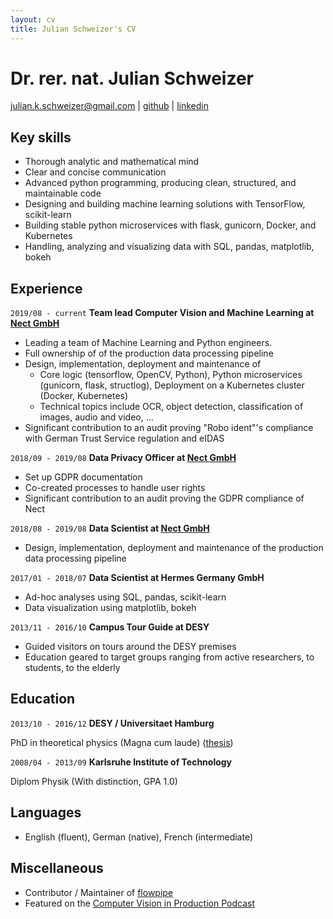 ```yaml
---
layout: cv
title: Julian Schweizer's CV
---
```

# Dr. rer. nat. Julian Schweizer

<div id="webaddress">
<a href="julian.k.schweizer@gmail.com">julian.k.schweizer@gmail.com</a>
| <a href="https://github.com/neuneck">github</a>
| <a href="https://www.linkedin.com/in/jkschweizer/">linkedin</a>
</div>

## Key skills

- Thorough analytic and mathematical mind
- Clear and concise communication
- Advanced python programming, producing clean, structured, and maintainable code
- Designing and building machine learning solutions with TensorFlow, scikit-learn
- Building stable python microservices with flask, gunicorn, Docker, and Kubernetes
- Handling, analyzing and visualizing data with SQL, pandas, matplotlib, bokeh

## Experience

`2019/08 - current`
__Team lead Computer Vision and Machine Learning at [Nect GmbH](https://nect.com)__

- Leading a team of Machine Learning and Python engineers.
- Full ownership of of the production data processing pipeline
- Design, implementation, deployment and maintenance of
    - Core logic (tensorflow, OpenCV, Python), Python microservices (gunicorn, flask, structlog), Deployment on a Kubernetes cluster (Docker, Kubernetes)
    - Technical topics include OCR, object detection, classification of images, audio and video, ...
- Significant contribution to an audit proving "Robo ident"'s compliance with German Trust Service regulation and eIDAS

`2018/09 - 2019/08`
__Data Privacy Officer at [Nect GmbH](https://nect.com)__

- Set up GDPR documentation
- Co-created processes to handle user rights
- Significant contribution to an audit proving the GDPR compliance of Nect

`2018/08 - 2019/08`
__Data Scientist at [Nect GmbH](https://nect.com)__

- Design, implementation, deployment and maintenance of the production data processing pipeline

`2017/01 - 2018/07`
__Data Scientist at Hermes Germany GmbH__

- Ad-hoc analyses using SQL, pandas, scikit-learn
- Data visualization using matplotlib, bokeh

`2013/11 - 2016/10`
__Campus Tour Guide at DESY__

- Guided visitors on tours around the DESY premises
- Education geared to target groups ranging from active researchers, to students, to the elderly

## Education

`2013/10 - 2016/12`
__DESY / Universitaet Hamburg__

PhD in theoretical physics (Magna cum laude) ([thesis](https://ediss.sub.uni-hamburg.de/handle/ediss/7029))

`2008/04 - 2013/09`
__Karlsruhe Institute of Technology__

Diplom Physik (With distinction, GPA 1.0)

## Languages
- English (fluent), German (native), French (intermediate)

## Miscellaneous

- Contributor / Maintainer of [flowpipe](https://github.com/PaulSchweizer/flowpipe)
- Featured on the [Computer Vision in Production Podcast](https://www.buzzsprout.com/1691665/8893506-computer-vision-in-production-julian-schweizer)

<!-- ### Footer

Last updated: Aug 2021 -->
